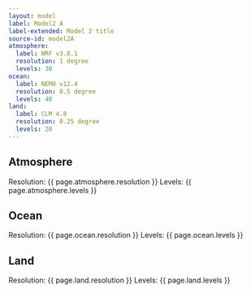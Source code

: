 ```yaml
---
layout: model
label: Model2 A
label-extended: Model 2 title
source-id: model2A
atmosphere:
  label: WRF v3.8.1
  resolution: 1 degree
  levels: 30
ocean:
  label: NEMO v12.4
  resolution: 0.5 degree
  levels: 40
land:
  label: CLM 4.8
  resolution: 0.25 degree
  levels: 20
---
```


## Atmosphere
Resolution: {{ page.atmosphere.resolution }}
Levels: {{ page.atmosphere.levels }}

## Ocean
Resolution: {{ page.ocean.resolution }}
Levels: {{ page.ocean.levels }}

## Land
Resolution: {{ page.land.resolution }}
Levels: {{ page.land.levels }}

